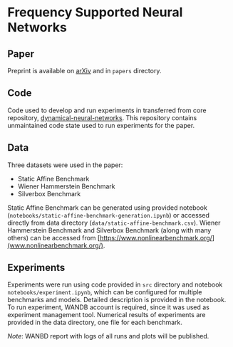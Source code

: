 # Frequency Supported Neural Networks

## Paper

Preprint is available on [arXiv](https://arxiv.org/abs/2305.06344) and in `papers` directory.

## Code 

Code used to develop and run experiments in transferred from core repository, [dynamical-neural-networks](https://github.com/kzajac97/dynamical-neural-networks/tree/main).
This repository contains unmaintained code state used to run experiments for the paper.

## Data

Three datasets were used in the paper:
* Static Affine Benchmark
* Wiener Hammerstein Benchmark
* Silverbox Benchmark

Static Affine Benchmark can be generated using provided notebook (`notebooks/static-affine-benchmark-generation.ipynb`) 
or accessed directly from data directory (`data/static-affine-benchmark.csv`). Wiener Hammerstein Benchmark and Silverbox Benchmark
(along with many others) can be accessed from [https://www.nonlinearbenchmark.org/](www.nonlinearbenchmark.org/).

## Experiments

Experiments were run using code provided in `src` directory and notebook `notebooks/experiment.ipynb`, which can be
configured for multiple benchmarks and models. Detailed description is provided in the notebook. To run experiment, 
WANDB account is required, since it was used as experiment management tool. Numerical results of experiments
are provided in the data directory, one file for each benchmark.

*Note*: WANBD report with logs of all runs and plots will be published.